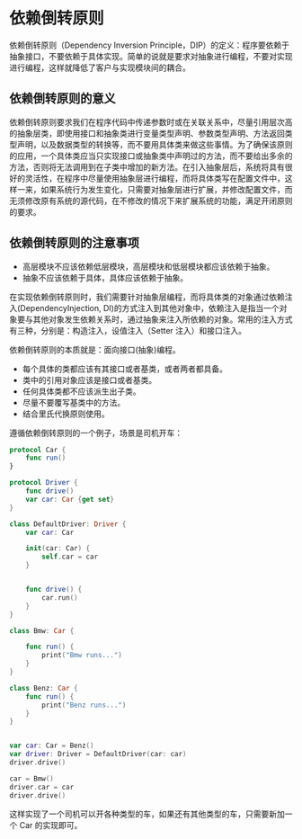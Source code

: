 # 依赖倒转原则

依赖倒转原则（Dependency Inversion Principle，DIP）的定义：程序要依赖于抽象接口，不要依赖于具体实现。简单的说就是要求对抽象进行编程，不要对实现进行编程，这样就降低了客户与实现模块间的耦合。

## 依赖倒转原则的意义

依赖倒转原则要求我们在程序代码中传递参数时或在关联关系中，尽量引用层次高的抽象层类，即使用接口和抽象类进行变量类型声明、参数类型声明、方法返回类型声明，以及数据类型的转换等，而不要用具体类来做这些事情。为了确保该原则的应用，一个具体类应当只实现接口或抽象类中声明过的方法，而不要给出多余的方法，否则将无法调用到在子类中增加的新方法。在引入抽象层后，系统将具有很好的灵活性，在程序中尽量使用抽象层进行编程，而将具体类写在配置文件中，这样一来，如果系统行为发生变化，只需要对抽象层进行扩展，并修改配置文件，而无须修改原有系统的源代码，在不修改的情况下来扩展系统的功能，满足开闭原则的要求。

## 依赖倒转原则的注意事项

- 高层模块不应该依赖低层模块，高层模块和低层模块都应该依赖于抽象。
- 抽象不应该依赖于具体，具体应该依赖于抽象。

在实现依赖倒转原则时，我们需要针对抽象层编程，而将具体类的对象通过依赖注入(DependencyInjection, DI)的方式注入到其他对象中，依赖注入是指当一个对象要与其他对象发生依赖关系时，通过抽象来注入所依赖的对象。常用的注入方式有三种，分别是：构造注入，设值注入（Setter 注入）和接口注入。

依赖倒转原则的本质就是：面向接口(抽象)编程。

- 每个具体的类都应该有其接口或者基类，或者两者都具备。
- 类中的引用对象应该是接口或者基类。
- 任何具体类都不应该派生出子类。
- 尽量不要覆写基类中的方法。
- 结合里氏代换原则使用。

遵循依赖倒转原则的一个例子，场景是司机开车：

```swift
protocol Car {
    func run()
}

protocol Driver {
    func drive()
    var car: Car {get set}
}

class DefaultDriver: Driver {
    var car: Car

    init(car: Car) {
        self.car = car
    }


    func drive() {
        car.run()
    }
}

class Bmw: Car {

    func run() {
        print("Bmw runs...")
    }
}

class Benz: Car {
    func run() {
        print("Benz runs...")
    }
}


var car: Car = Benz()
var driver: Driver = DefaultDriver(car: car)
driver.drive()

car = Bmw()
driver.car = car
driver.drive()
```

这样实现了一个司机可以开各种类型的车，如果还有其他类型的车，只需要新加一个 Car 的实现即可。
